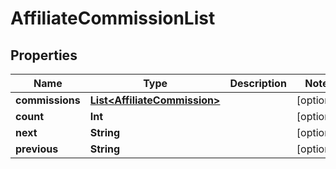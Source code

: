 
# AffiliateCommissionList

## Properties
Name | Type | Description | Notes
------------ | ------------- | ------------- | -------------
**commissions** | [**List&lt;AffiliateCommission&gt;**](AffiliateCommission.md) |  |  [optional]
**count** | **Int** |  |  [optional]
**next** | **String** |  |  [optional]
**previous** | **String** |  |  [optional]



